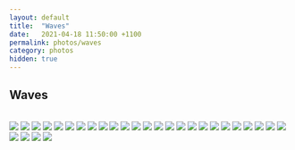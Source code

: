 ```yaml
---
layout: default
title:  "Waves"
date:   2021-04-18 11:50:00 +1100
permalink: photos/waves
category: photos
hidden: true
---
```


## Waves

<br>

<div class="banner" data-height="100%" data-width="100%" data-slide-speed="900" data-autoslide="5000">
  <img src="/assets/img/photos/waves/1.jpg" class="slider">
  <img src="/assets/img/photos/waves/2.jpg" class="slider">
  <img src="/assets/img/photos/waves/3.jpg" class="slider">
  <img src="/assets/img/photos/waves/4.jpg" class="slider">
  <img src="/assets/img/photos/waves/5.jpg" class="slider">
  <img src="/assets/img/photos/waves/6.jpg" class="slider">
  <img src="/assets/img/photos/waves/7.jpg" class="slider">
  <img src="/assets/img/photos/waves/8.jpg" class="slider">
  <img src="/assets/img/photos/waves/9.jpg" class="slider">
  <img src="/assets/img/photos/waves/10.jpg" class="slider">
  <img src="/assets/img/photos/waves/11.jpg" class="slider">
  <img src="/assets/img/photos/waves/12.jpg" class="slider">
  <img src="/assets/img/photos/waves/13.jpg" class="slider">
  <img src="/assets/img/photos/waves/14.jpg" class="slider">
  <img src="/assets/img/photos/waves/15.jpg" class="slider">
  <img src="/assets/img/photos/waves/16.jpg" class="slider">
  <img src="/assets/img/photos/waves/17.jpg" class="slider">
  <img src="/assets/img/photos/waves/18.jpg" class="slider">
  <img src="/assets/img/photos/waves/19.jpg" class="slider">
  <img src="/assets/img/photos/waves/20.jpg" class="slider">
  <img src="/assets/img/photos/waves/21.jpg" class="slider">
  <img src="/assets/img/photos/waves/22.jpg" class="slider">
  <img src="/assets/img/photos/waves/23.jpg" class="slider">
  <img src="/assets/img/photos/waves/24.jpg" class="slider">
  <img src="/assets/img/photos/waves/25.jpg" class="slider">
  <img src="/assets/img/photos/waves/26.jpg" class="slider">
  <img src="/assets/img/photos/waves/27.jpg" class="slider">
  <img src="/assets/img/photos/waves/28.jpg" class="slider">
  <img src="/assets/img/photos/waves/29.jpg" class="slider">

  <div class="previous-img"></div>
  <div class="next-img"></div>
</div>
